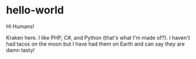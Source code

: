 # hello-world

Hi Humans!

Kraken here. I like PHP, C#, and Python (that's what I'm made of?).
I haven't had tacos on the moon but I have had them on Earth and can say they are damn tasty!
